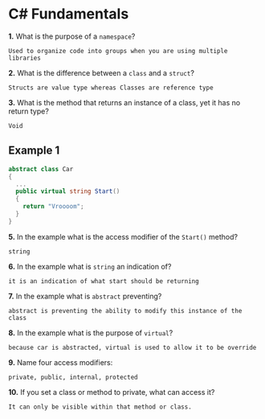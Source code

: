 # C# Fundamentals


**1.** What is the purpose of a `namespace`?
<!-- enter you answer in the space below -->
```
Used to organize code into groups when you are using multiple libraries
```
**2.** What is the difference between a `class` and a `struct`?
<!-- enter you answer in the space below -->
```
Structs are value type whereas Classes are reference type
```
**3.** What is the method that returns an instance of a class, yet it has no return type?
<!-- enter you answer in the space below -->
```
Void
```
## Example 1
```c#
abstract class Car
{
  ...
  public virtual string Start()
  {
    return "Vroooom";
  }
}
```
**5.** In the example what is the access modifier of the `Start()` method?
<!-- enter you answer in the space below -->
```
string
```
**6.** In the example what is `string` an indication of?
<!-- enter you answer in the space below -->
```
it is an indication of what start should be returning
```
**7.** In the example what is `abstract` preventing?
<!-- enter you answer in the space below -->
```
abstract is preventing the ability to modify this instance of the class
```
**8.** In the example what is the purpose of `virtual`?
<!-- enter you answer in the space below -->
```
because car is abstracted, virtual is used to allow it to be override
```
**9.** Name four access modifiers:
<!-- enter you answer in the space below -->
```
private, public, internal, protected
```
**10.** If you set a class or method to private, what can access it?
<!-- enter you answer in the space below -->
```
It can only be visible within that method or class.
```